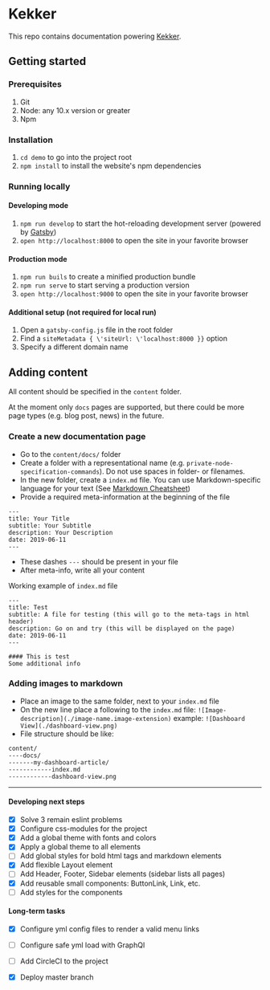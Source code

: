 # Kekker

This repo contains documentation powering [Kekker](https://kekker.com/).

## Getting started

### Prerequisites

1. Git
1. Node: any 10.x version or greater
1. Npm

### Installation

1. `cd demo` to go into the project root
1. `npm install` to install the website's npm dependencies

### Running locally
#### Developing mode
1. `npm run develop` to start the hot-reloading development server (powered by [Gatsby](https://www.gatsbyjs.org))
1. `open http://localhost:8000` to open the site in your favorite browser

#### Production mode
1. `npm run buils` to create a minified production bundle
1. `npm run serve` to start serving a production version
1. `open http://localhost:9000` to open the site in your favorite browser

#### Additional setup (not required for local run)
1. Open a `gatsby-config.js` file in the root folder
1. Find a `siteMetadata { \'siteUrl: \'localhost:8000 }}` option
1. Specify a different domain name

## Adding content

All content should be specified in the `content` folder.

At the moment only `docs` pages are supported, but there could be more page types (e.g. blog post, news) in the future.

### Create a new documentation page 
+ Go to the `content/docs/` folder
+ Create a folder with a representational name (e.g. `private-node-specification-commands`). Do not use spaces in folder- or filenames.
+ In the new folder, create a `index.md` file. You can use Markdown-specific language for your text (See [Markdown Cheatsheet]( https://github.com/adam-p/markdown-here/wiki/Markdown-Cheatsheet))
+ Provide a required meta-information at the beginning of the file   
```$
---
title: Your Title
subtitle: Your Subtitle
description: Your Description
date: 2019-06-11
---
```
+ These dashes `---` should be present in your file
+ After meta-info, write all your content

Working example of `index.md` file
```$xslt
---
title: Test
subtitle: A file for testing (this will go to the meta-tags in html header)
description: Go on and try (this will be displayed on the page)
date: 2019-06-11
---

#### This is test 
Some additional info 
```   

### Adding images to markdown 
+ Place an image to the same folder, next to your `index.md` file
+ On the new line place a following to the `index.md` file: `![Image-description](./image-name.image-extension)` example: `![Dashboard View](./dashboard-view.png)`
+ File structure should be like: 
```$xslt
content/
----docs/
-------my-dashboard-article/
------------index.md
------------dashboard-view.png
```

---
#### Developing next steps
 - [X] Solve 3 remain eslint problems
 - [X] Configure css-modules for the project
 - [X] Add a global theme with fonts and colors
 - [X] Apply a global theme to all elements
 - [ ] Add global styles for bold html tags and markdown elements
 - [X] Add flexible Layout element
 - [ ] Add Header, Footer, Sidebar elements (sidebar lists all pages)
 - [X] Add reusable small components: ButtonLink, Link, etc.
 - [ ] Add styles for the components
 
 #### Long-term tasks
 - [X] Configure yml config files to render a valid menu links
 - [ ] Configure safe yml load with GraphQl
 - [ ] Add CircleCI to the project
 - [X] Deploy master branch 
 
    
